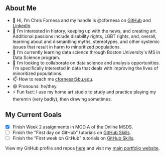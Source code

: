 ## About Me
- 👋 Hi, I’m Chris Fornesa and my handle is @cfornesa on <a href="https://github.com/cfornesa">GitHub</a> and <a href="https://www.linkedin.com/in/cfornesa/" target="_blank">LinkedIn</a>.
- 👀 I’m interested in history, keeping up with the news, and creating art.  Additional passions include disability rights, LGBT rights, and, overall, learning about and dismantling myths, stereotypes, and other systemic issues that result in harm to minoritized populations.
- 🌱 I’m currently learning data science through Boston University's MS in Data Science program.
- 💞️ I’m looking to collaborate on data science and analysis opportunities.  I'm specifically interested in data that deals with improving the lives of minoritized populations.
- 📫 How to reach me cfornesa@bu.edu.
- 😄 Pronouns: he/they.
- ⚡ Fun fact: I use my home art studio to study and practice playing my theremin (very badly), then drawing sometimes.

## My Current Goals
- [x]  Finish Week 2 assignments in MOD A of the Online MSDS.
- [ ]  Finish the "First day on GitHub" tutorials on <a href="https://skills.github.com/" target="_blank">GitHub Skills</a>.
- [ ]  Finish the "First week on GitHub" tutorials on <a href="https://skills.github.com/" target="_blank">GitHub Skills</a>.

View my GitHub profile and repos <a href="https://github.com/cfornesa">here</a> and visit my <a href="https://chris.com.ph">main portfolio website</a>.

<!---
cfornesa/cfornesa is a ✨ special ✨ repository because its `README.md` (this file) appears on your GitHub profile.
You can click the Preview link to take a look at your changes.
--->
